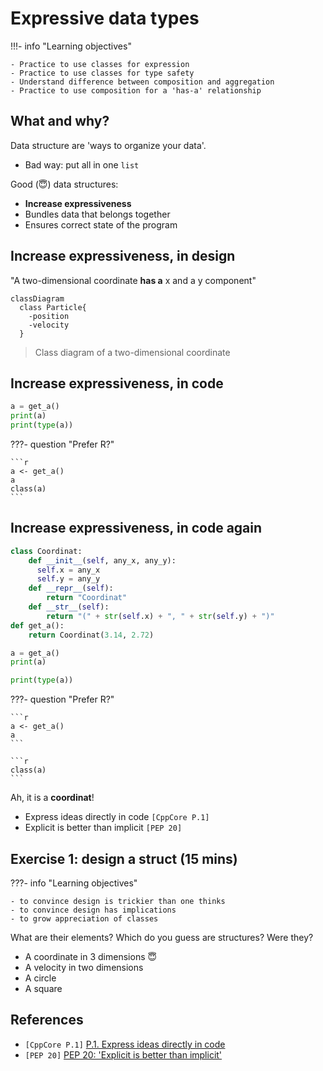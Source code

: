 # Expressive data types

!!!- info "Learning objectives"

    - Practice to use classes for expression
    - Practice to use classes for type safety
    - Understand difference between composition and aggregation
    - Practice to use composition for a 'has-a' relationship

## What and why?

Data structure are 'ways to organize your data'.

- Bad way: put all in one `list`

Good (:innocent:) data structures:

- **Increase expressiveness**
- Bundles data that belongs together
- Ensures correct state of the program

## Increase expressiveness, in design

"A two-dimensional coordinate **has a** x and a y component"

```mermaid
classDiagram
  class Particle{
    -position
    -velocity
  }
```


> Class diagram of a two-dimensional coordinate

## Increase expressiveness, in code

```python
a = get_a()
print(a)
print(type(a))
```

???- question "Prefer R?"

    ```r
    a <- get_a()
    a
    class(a)
    ```

## Increase expressiveness, in code again

```python
class Coordinat:
    def __init__(self, any_x, any_y):
      self.x = any_x
      self.y = any_y
    def __repr__(self):
        return "Coordinat"
    def __str__(self):
        return "(" + str(self.x) + ", " + str(self.y) + ")"
def get_a():
    return Coordinat(3.14, 2.72)
```

```python
a = get_a()
print(a)
```

```python
print(type(a))
```

???- question "Prefer R?"

    ```r
    a <- get_a()
    a
    ```

    ```r
    class(a)
    ```

Ah, it is a **coordinat**!

- Express ideas directly in code `[CppCore P.1]`
- Explicit is better than implicit `[PEP 20]`

## Exercise 1: design a struct (15 mins)

???- info "Learning objectives"

    - to convince design is trickier than one thinks
    - to convince design has implications
    - to grow appreciation of classes

What are their elements? Which do you guess are structures? Were they?

- A coordinate in 3 dimensions :innocent:
- A velocity in two dimensions
- A circle
- A square

## References

- `[CppCore P.1]` [P.1. Express ideas directly in code](https://isocpp.github.io/CppCoreGuidelines/CppCoreGuidelines#Rp-direct)
- `[PEP 20]` [PEP 20: 'Explicit is better than implicit'](https://peps.python.org/pep-0020/#the-zen-of-python)


